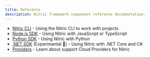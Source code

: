 ```yaml
---
title: Reference
description: Nitric framework component reference documentation.
---
```


- [Nitric CLI](/docs/reference/cli) - Using the Nitric CLI to work with projects
- [Node.js SDK](/docs/reference/nodejs/v0) - Using Nitric with JavaScript or TypeScript
- [Python SDK](/docs/reference/python/v0) - Using Nitric with Python
- [.NET SDK](/docs/reference/csharp/v0) (Experimental 🧪) - Using Nitric with .NET Core and C#
- [Providers](/docs/reference/providers) - Learn about support Cloud Providers for Nitric
